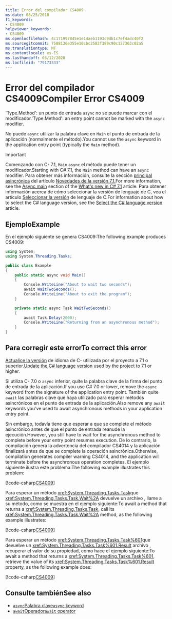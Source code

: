 ```yaml
---
title: Error del compilador CS4009
ms.date: 08/25/2018
f1_keywords:
- CS4009
helpviewer_keywords:
- CS4009
ms.openlocfilehash: 4c171997845e1e14aeb1193c9db1c7ef4adc40f2
ms.sourcegitcommit: 7588136e355e10cbc2582f389c90c127363c02a5
ms.translationtype: MT
ms.contentlocale: es-ES
ms.lasthandoff: 03/12/2020
ms.locfileid: "79173333"
---
```

# <a name="compiler-error-cs4009"></a><span data-ttu-id="8605d-102">Error del compilador CS4009</span><span class="sxs-lookup"><span data-stu-id="8605d-102">Compiler Error CS4009</span></span>

<span data-ttu-id="8605d-103">'Type.Method': un punto de entrada `async` no se puede marcar con el modificador.</span><span class="sxs-lookup"><span data-stu-id="8605d-103">'Type.Method': an entry point cannot be marked with the `async` modifier.</span></span>

<span data-ttu-id="8605d-104">No puede `async` utilizar la palabra clave en `Main` el punto de entrada de la aplicación (normalmente el método).</span><span class="sxs-lookup"><span data-stu-id="8605d-104">You cannot use the `async` keyword in the application entry point (typically the `Main` method).</span></span>

> [!IMPORTANT]
> <span data-ttu-id="8605d-105">Comenzando con C- 7.1, `Main` `async` el método puede tener un modificador.</span><span class="sxs-lookup"><span data-stu-id="8605d-105">Starting with C# 7.1, the `Main` method can have an `async` modifier.</span></span> <span data-ttu-id="8605d-106">Para obtener más información, consulte la sección [principal asincrónica](../whats-new/csharp-7-1.md#async-main) del artículo [Novedades de la versión 7.1.](../whats-new/csharp-7-1.md)</span><span class="sxs-lookup"><span data-stu-id="8605d-106">For more information, see the [Async main](../whats-new/csharp-7-1.md#async-main) section of the [What's new in C# 7.1](../whats-new/csharp-7-1.md) article.</span></span> <span data-ttu-id="8605d-107">Para obtener información acerca de cómo seleccionar la versión de lenguaje de C, vea el artículo [Seleccionar la versión](../language-reference/configure-language-version.md) de lenguaje de C.</span><span class="sxs-lookup"><span data-stu-id="8605d-107">For information about how to select the C# language version, see the [Select the C# language version](../language-reference/configure-language-version.md) article.</span></span>

## <a name="example"></a><span data-ttu-id="8605d-108">Ejemplo</span><span class="sxs-lookup"><span data-stu-id="8605d-108">Example</span></span>

<span data-ttu-id="8605d-109">En el ejemplo siguiente se genera CS4009:</span><span class="sxs-lookup"><span data-stu-id="8605d-109">The following example produces CS4009:</span></span>

```csharp
using System;
using System.Threading.Tasks;

public class Example
{
    public static async void Main()
    {
        Console.WriteLine("About to wait two seconds");
        await WaitTwoSeconds();
        Console.WriteLine("About to exit the program");
    }

    private static async Task WaitTwoSeconds()
    {
        await Task.Delay(2000);
        Console.WriteLine("Returning from an asynchronous method");
    }
}
```

## <a name="to-correct-this-error"></a><span data-ttu-id="8605d-110">Para corregir este error</span><span class="sxs-lookup"><span data-stu-id="8605d-110">To correct this error</span></span>

<span data-ttu-id="8605d-111">[Actualice la versión](../language-reference/configure-language-version.md) de idioma de C- utilizada por el proyecto a 7.1 o superior.</span><span class="sxs-lookup"><span data-stu-id="8605d-111">[Update the C# language version](../language-reference/configure-language-version.md) used by the project to 7.1 or higher.</span></span>

<span data-ttu-id="8605d-112">Si utiliza C- 7.0 o `async` inferior, quite la palabra clave de la firma del punto de entrada de la aplicación.</span><span class="sxs-lookup"><span data-stu-id="8605d-112">If you use C# 7.0 or lower, remove the `async` keyword from the signature of the application entry point.</span></span> <span data-ttu-id="8605d-113">También quite `await` las palabras clave que haya utilizado para esperar métodos asincrónicos en el punto de entrada de la aplicación.</span><span class="sxs-lookup"><span data-stu-id="8605d-113">Also remove any `await` keywords you've used to await asynchronous methods in your application entry point.</span></span>

<span data-ttu-id="8605d-114">Sin embargo, todavía tiene que esperar a que se complete el método asincrónico antes de que el punto de entrada reanude la ejecución.</span><span class="sxs-lookup"><span data-stu-id="8605d-114">However, you still have to wait for the asynchronous method to complete before your entry point resumes execution.</span></span> <span data-ttu-id="8605d-115">De lo contrario, la compilación genera la advertencia del compilador CS4014 y la aplicación finalizará antes de que se complete la operación asincrónica.</span><span class="sxs-lookup"><span data-stu-id="8605d-115">Otherwise, compilation generates compiler warning CS4014, and the application will terminate before the asynchronous operation completes.</span></span> <span data-ttu-id="8605d-116">El ejemplo siguiente ilustra este problema:</span><span class="sxs-lookup"><span data-stu-id="8605d-116">The following example illustrates this problem:</span></span>

[!code-csharp[CS4009](~/samples/snippets/csharp/misc/cs4009-1.cs)]

<span data-ttu-id="8605d-117">Para esperar un método <xref:System.Threading.Tasks.Task>que <xref:System.Threading.Tasks.Task.Wait%2A> devuelve un archivo , llame a su método, como se muestra en el ejemplo siguiente:</span><span class="sxs-lookup"><span data-stu-id="8605d-117">To await a method that returns a <xref:System.Threading.Tasks.Task>, call its <xref:System.Threading.Tasks.Task.Wait%2A> method, as the following example illustrates:</span></span>

[!code-csharp[CS4009](~/samples/snippets/csharp/misc/cs4009-2.cs)]

<span data-ttu-id="8605d-118">Para esperar un método <xref:System.Threading.Tasks.Task%601>que devuelve un <xref:System.Threading.Tasks.Task%601.Result> archivo , recuperar el valor de su propiedad, como hace el ejemplo siguiente:</span><span class="sxs-lookup"><span data-stu-id="8605d-118">To await a method that returns a <xref:System.Threading.Tasks.Task%601>, retrieve the value of its <xref:System.Threading.Tasks.Task%601.Result> property, as the following example does:</span></span>

[!code-csharp[CS4009](~/samples/snippets/csharp/misc/cs4009-3.cs)]

## <a name="see-also"></a><span data-ttu-id="8605d-119">Consulte también</span><span class="sxs-lookup"><span data-stu-id="8605d-119">See also</span></span>

- [<span data-ttu-id="8605d-120">`async`Palabra clave</span><span class="sxs-lookup"><span data-stu-id="8605d-120">`async` keyword</span></span>](../language-reference/keywords/async.md)
- [<span data-ttu-id="8605d-121">`await`Operador</span><span class="sxs-lookup"><span data-stu-id="8605d-121">`await` operator</span></span>](../language-reference/operators/await.md)
